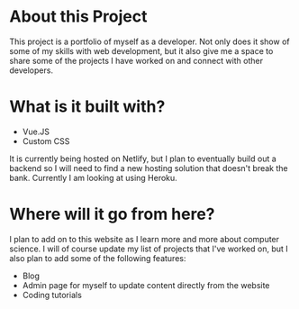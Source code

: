 # About this Project

This project is a portfolio of myself as a developer. Not only does it show of some of my skills with web development, but it also give me a space to share some of the projects I have worked on and connect with other developers.

# What is it built with?

- Vue.JS
- Custom CSS

It is currently being hosted on Netlify, but I plan to eventually build out a backend so I will need to find a new hosting solution that doesn't break the bank. Currently I am looking at using Heroku.

# Where will it go from here?
I plan to add on to this website as I learn more and more about computer science. I will of course update my list of projects that I've worked on, but I also plan to add some of the following features:
- Blog
- Admin page for myself to update content directly from the website
- Coding tutorials
